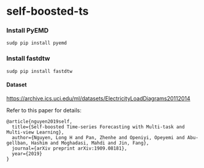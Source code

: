 # self-boosted-ts

### Install PyEMD
```
sudp pip install pyemd
```

### Install fastdtw
```
sudp pip install fastdtw
```

#### Dataset

https://archive.ics.uci.edu/ml/datasets/ElectricityLoadDiagrams20112014



Refer to this paper for details:

```
@article{nguyen2019self,
  title={Self-boosted Time-series Forecasting with Multi-task and Multi-view Learning},
  author={Nguyen, Long H and Pan, Zhenhe and Openiyi, Opeyemi and Abu-gellban, Hashim and Moghadasi, Mahdi and Jin, Fang},
  journal={arXiv preprint arXiv:1909.08181},
  year={2019}
}
```